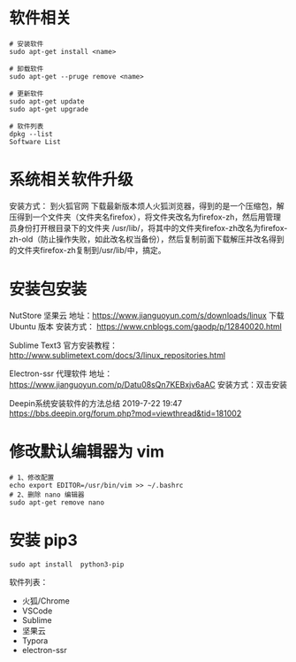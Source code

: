 # 软件相关
```shell
# 安装软件
sudo apt-get install <name>

# 卸载软件
sudo apt-get --pruge remove <name>

# 更新软件
sudo apt-get update
sudo apt-get upgrade

# 软件列表
dpkg --list
Software List
```




# 系统相关软件升级

安装方式：
到火狐官网 下载最新版本烦人火狐浏览器，得到的是一个压缩包，解压得到一个文件夹（文件夹名firefox），将文件夹改名为firefox-zh，然后用管理员身份打开根目录下的文件夹 /usr/lib/，将其中的文件夹firefox-zh改名为firefox-zh-old（防止操作失败，如此改名权当备份），然后复制前面下载解压并改名得到的文件夹firefox-zh复制到/usr/lib/中，搞定。

# 安装包安装
NutStore 坚果云
地址：https://www.jianguoyun.com/s/downloads/linux
下载 Ubuntu 版本
安装方式：
https://www.cnblogs.com/gaodp/p/12840020.html


Sublime Text3
官方安装教程：
http://www.sublimetext.com/docs/3/linux_repositories.html

Electron-ssr 代理软件
地址：https://www.jianguoyun.com/p/Datu08sQn7KEBxjv6aAC
安装方式：双击安装


Deepin系统安装软件的方法总结 2019-7-22 19:47 
https://bbs.deepin.org/forum.php?mod=viewthread&tid=181002




# 修改默认编辑器为 vim
```shell
# 1、修改配置
echo export EDITOR=/usr/bin/vim >> ~/.bashrc 
# 2、删除 nano 编辑器
sudo apt-get remove nano 
```




# 安装 pip3 
```shell
sudo apt install  python3-pip
```

软件列表：
 - 火狐/Chrome
 - VSCode
 - Sublime
 - 坚果云
 - Typora
 - electron-ssr
